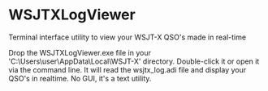 # WSJTXLogViewer
Terminal interface utility to view your WSJT-X QSO's made in real-time

Drop the WSJTXLogViewer.exe file in your 'C:\Users\user\AppData\Local\WSJT-X' directory. Double-click it or open it via the command line. It will read the wsjtx_log.adi file and display your QSO's in realtime. No GUI, it's a text utility.
